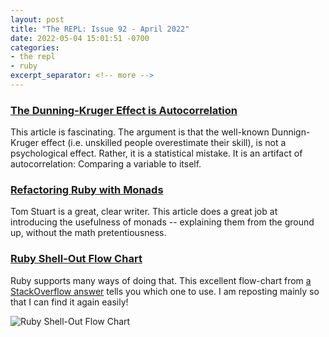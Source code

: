 ```yaml
---
layout: post
title: "The REPL: Issue 92 - April 2022"
date: 2022-05-04 15:01:51 -0700
categories:
- the repl
- ruby
excerpt_separator: <!-- more -->
---
```


### [The Dunning-Kruger Effect is Autocorrelation][1]

This article is fascinating. The argument is that the well-known Dunnign-Kruger effect (i.e. unskilled people overestimate their skill), is not a psychological effect. Rather, it is a statistical mistake. It is an artifact of autocorrelation: Comparing a variable to itself.

### [Refactoring Ruby with Monads][2]

Tom Stuart is a great, clear writer. This article does a great job at introducing the usefulness of monads -- explaining them from the ground up, without the math pretentiousness.

### [Ruby Shell-Out Flow Chart][3]

Ruby supports many ways of doing that. This excellent flow-chart from [a StackOverflow answer][3] tells you which one to use. I am reposting mainly so that I can find it again easily!

![Ruby Shell-Out Flow Chart](/assets/images/ruby-shell-out.png)

[1]: https://economicsfromthetopdown.com/2022/04/08/the-dunning-kruger-effect-is-autocorrelation/
[2]: https://tomstu.art/refactoring-ruby-with-monads
[3]: https://stackoverflow.com/questions/6338908/ruby-difference-between-exec-system-and-x-or-backticks/18623297#18623297
